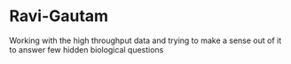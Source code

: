 # Ravi-Gautam
Working with the high throughput data and trying to make a sense out of it to answer few hidden biological questions
